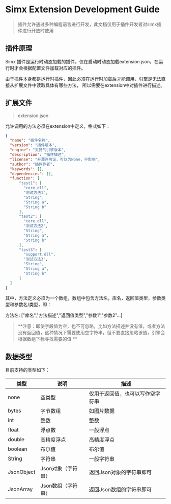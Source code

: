 # Simx Extension Development Guide

> 插件允许通过多种编程语言进行开发，此文档仅用于插件开发者对simx插件进行开放时使用

## 插件原理

Simx 插件是运行时动态加载的插件，仅在启动时动态加载extension.json，在运行时才会根据配置文件加载对应的插件。

由于插件本身都是运行时插件，因此必须在运行时加载后才能调用，引擎是无法直接从扩展文件中读取具体有哪些方法，
所以需要在extension中对插件进行描述。

## 扩展文件

> extension.json

允许调用的方法必须在extension中定义，格式如下：

```json
{
  "name": "插件名称",
  "version": "插件版本",
  "engine": "支持的引擎版本",
  "description": "插件描述",
  "license": "开源许可证，可以为None，不影响",
  "author": "插件作者",
  "keywords": [],
  "dependencies": [],
  "function": [
      "test1": [
        "core.dll",
        "测试方法1",
        "String",
        "String a",
        "String b"
      ],
      "test2": [
        "core.dll",
        "测试方法2",
        "String",
        "String a",
        "String b"
      ],
      "test3": [
        "support.dll",
        "测试方法3",
        "String",
        "String a",
        "String b"
      ]
  ]
}
```

其中，方法定义必须为一个数组，数组中包含方法名，库名，返回值类型，参数类型和参数名/类型，即：

方法名: ["库名","方法描述","返回值类型","参数1","参数2"...]

> **注意：即使字段值为空，也不可忽略，比如方法描述并没有值，或者方法没有返回值，这种情况下需要使用空字符串，但不要直接忽略该值，引擎会根据数组下标寻找需要的值
**

## 数据类型

目前支持的类型如下：

| 类型         | 说明          | 描述               |
|------------|-------------|------------------|
| none       | 空类型         | 仅用于返回值，也可以写作空字符串 |
| bytes      | 字节数组        | 如图片数据            |
| int        | 整数          | 整数               |
| float      | 浮点数         | 一般浮点             |
| double     | 高精度浮点       | 高精度浮点            |
| boolean    | 布尔值         | 布尔值              |
| String     | 字符串         | 一般字符串            |
| JsonObject | Json对象（字符串） | 返回Json对象的字符串即可   |
| JsonArray  | Json数组（字符串） | 返回Json数组的字符串即可   |

